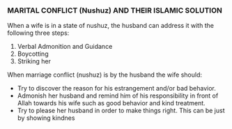 ### MARITAL CONFLICT (Nushuz) AND THEIR ISLAMIC SOLUTION

When a wife is in a state of nushuz, the husband can address it with the following three steps: 
1. Verbal Admonition and Guidance
2. Boycotting
3. Striking her

When marriage conflict (nushuz) is by the husband the wife should: 
- Try to discover the reason for his estrangement and/or bad behavior. 
- Admonish her husband and remind him of his responsibility in front of Allah towards his wife such as good behavior and kind treatment.
- Try to please her husband in order to make things right. This can be just by showing kindnes